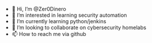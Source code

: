 - 👋 Hi, I’m @Zer0Dinero
- 👀 I’m interested in learning security automation
- 🌱 I’m currently learning python/jenkins
- 💞️ I’m looking to collaborate on cybersecurity homelabs
- 📫 How to reach me via github

<!---
Zer0Dinero/Zer0Dinero is a ✨ special ✨ repository because its `README.md` (this file) appears on your GitHub profile.
You can click the Preview link to take a look at your changes.
--->
